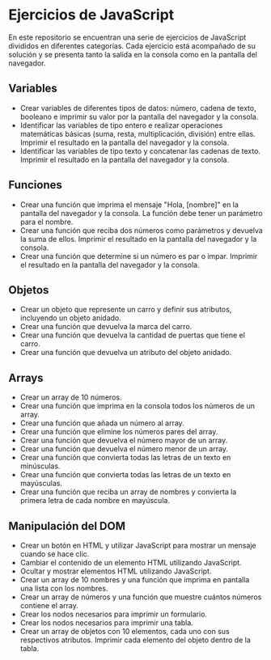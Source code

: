 # Ejercicios de JavaScript

En este repositorio se encuentran una serie de ejercicios de JavaScript divididos en diferentes categorías. Cada ejercicio está acompañado de su solución y se presenta tanto la salida en la consola como en la pantalla del navegador.

## Variables
- Crear variables de diferentes tipos de datos: número, cadena de texto, booleano e imprimir su valor por la pantalla del navegador y la consola.
- Identificar las variables de tipo entero e realizar operaciones matemáticas básicas (suma, resta, multiplicación, división) entre ellas. Imprimir el resultado en la pantalla del navegador y la consola.
- Identificar las variables de tipo texto y concatenar las cadenas de texto. Imprimir el resultado en la pantalla del navegador y la consola.

## Funciones
- Crear una función que imprima el mensaje "Hola, [nombre]" en la pantalla del navegador y la consola. La función debe tener un parámetro para el nombre.
- Crear una función que reciba dos números como parámetros y devuelva la suma de ellos. Imprimir el resultado en la pantalla del navegador y la consola.
- Crear una función que determine si un número es par o impar. Imprimir el resultado en la pantalla del navegador y la consola.

## Objetos
- Crear un objeto que represente un carro y definir sus atributos, incluyendo un objeto anidado.
- Crear una función que devuelva la marca del carro.
- Crear una función que devuelva la cantidad de puertas que tiene el carro.
- Crear una función que devuelva un atributo del objeto anidado.

## Arrays
- Crear un array de 10 números.
- Crear una función que imprima en la consola todos los números de un array.
- Crear una función que añada un número al array.
- Crear una función que elimine los números pares del array.
- Crear una función que devuelva el número mayor de un array.
- Crear una función que devuelva el número menor de un array.
- Crear una función que convierta todas las letras de un texto en minúsculas.
- Crear una función que convierta todas las letras de un texto en mayúsculas.
- Crear una función que reciba un array de nombres y convierta la primera letra de cada nombre en mayúscula.

## Manipulación del DOM
- Crear un botón en HTML y utilizar JavaScript para mostrar un mensaje cuando se hace clic.
- Cambiar el contenido de un elemento HTML utilizando JavaScript.
- Ocultar y mostrar elementos HTML utilizando JavaScript.
- Crear un array de 10 nombres y una función que imprima en pantalla una lista con los nombres.
- Crear un array de números y una función que muestre cuántos números contiene el array.
- Crear los nodos necesarios para imprimir un formulario.
- Crear los nodos necesarios para imprimir una tabla.
- Crear un array de objetos con 10 elementos, cada uno con sus respectivos atributos. Imprimir cada elemento del objeto dentro de la tabla.
